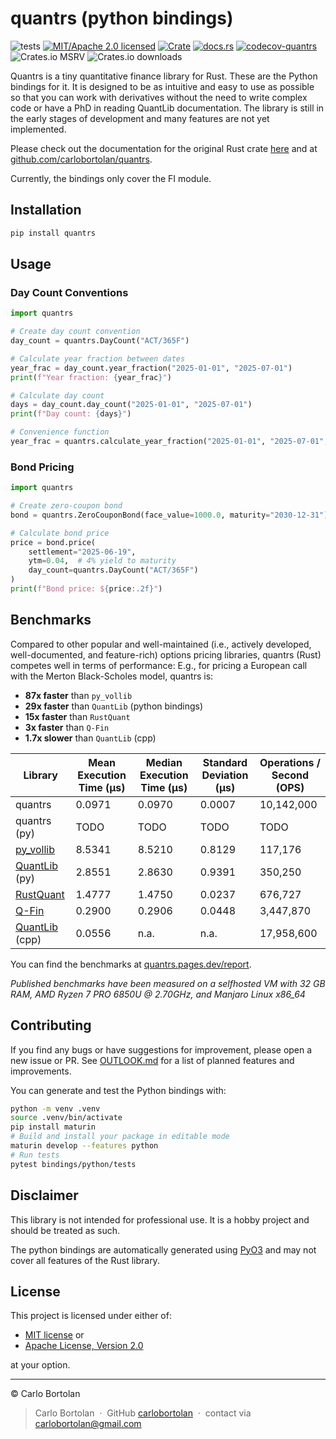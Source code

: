 # quantrs (python bindings)

![tests][actions-test-badge]
[![MIT/Apache 2.0 licensed][license-badge]](./LICENSE.md)
[![Crate][crates-badge]][crates-url]
[![docs.rs][docsrs-badge]][docs-url]
[![codecov-quantrs][codecov-badge]][codecov-url]
![Crates.io MSRV][crates-msrv-badge]
![Crates.io downloads][crates-download-badge]

[actions-test-badge]: https://github.com/carlobortolan/quantrs/actions/workflows/ci.yml/badge.svg
[crates-badge]: https://img.shields.io/crates/v/quantrs.svg
[crates-url]: https://crates.io/crates/quantrs
[license-badge]: https://img.shields.io/badge/license-MIT%2FApache--2.0-blue.svg
[docsrs-badge]: https://img.shields.io/docsrs/quantrs
[docs-url]: https://docs.rs/quantrs/*/quantrs
[codecov-badge]: https://codecov.io/gh/carlobortolan/quantrs/graph/badge.svg?token=NJ4HW3OQFY
[codecov-url]: https://codecov.io/gh/carlobortolan/quantrs
[crates-msrv-badge]: https://img.shields.io/crates/msrv/quantrs
[crates-download-badge]: https://img.shields.io/crates/d/quantrs

Quantrs is a tiny quantitative finance library for Rust. These are the Python bindings for it.
It is designed to be as intuitive and easy to use as possible so that you can work with derivatives without the need to write complex code or have a PhD in reading QuantLib documentation.
The library is still in the early stages of development and many features are not yet implemented.

Please check out the documentation for the original Rust crate [here][docs-url] and at [github.com/carlobortolan/quantrs](https://github.com/carlobortolan/quantrs).

Currently, the bindings only cover the FI module.

## Installation

```bash
pip install quantrs
```

## Usage

### Day Count Conventions

```python
import quantrs

# Create day count convention
day_count = quantrs.DayCount("ACT/365F")

# Calculate year fraction between dates
year_frac = day_count.year_fraction("2025-01-01", "2025-07-01")
print(f"Year fraction: {year_frac}")

# Calculate day count
days = day_count.day_count("2025-01-01", "2025-07-01")
print(f"Day count: {days}")

# Convenience function
year_frac = quantrs.calculate_year_fraction("2025-01-01", "2025-07-01", "ACT/365F")
```

### Bond Pricing

```python
import quantrs

# Create zero-coupon bond
bond = quantrs.ZeroCouponBond(face_value=1000.0, maturity="2030-12-31")

# Calculate bond price
price = bond.price(
    settlement="2025-06-19",
    ytm=0.04,  # 4% yield to maturity
    day_count=quantrs.DayCount("ACT/365F")
)
print(f"Bond price: ${price:.2f}")
```

## Benchmarks

Compared to other popular and well-maintained (i.e., actively developed, well-documented, and feature-rich) options pricing libraries, quantrs (Rust) competes well in terms of performance:
E.g., for pricing a European call with the Merton Black-Scholes model, quantrs is:

- **87x faster** than `py_vollib`
- **29x faster** than `QuantLib` (python bindings)
- **15x faster** than `RustQuant`
- **3x faster** than `Q-Fin`
- **1.7x slower** than `QuantLib` (cpp)

| Library                                                | Mean Execution Time (μs) | Median Execution Time (μs) | Standard Deviation (μs) | Operations / Second (OPS) |
| ------------------------------------------------------ | ------------------------ | -------------------------- | ----------------------- | ------------------------- |
| quantrs                                                | 0.0971                   | 0.0970                     | 0.0007                  | 10,142,000                |
| quantrs (py)                                           | TODO                     | TODO                       | TODO                    | TODO                      |
| [py_vollib](https://github.com/vollib/py_vollib)       | 8.5341                   | 8.5210                     | 0.8129                  | 117,176                   |
| [QuantLib](https://pypi.org/project/QuantLib) (py)     | 2.8551                   | 2.8630                     | 0.9391                  | 350,250                   |
| [RustQuant](https://github.com/avhz/RustQuant)         | 1.4777                   | 1.4750                     | 0.0237                  | 676,727                   |
| [Q-Fin](https://github.com/romanmichaelpaolucci/Q-Fin) | 0.2900                   | 0.2906                     | 0.0448                  | 3,447,870                 |
| [QuantLib](https://www.quantlib.org) (cpp)             | 0.0556                   | n.a.                       | n.a.                    | 17,958,600                |

You can find the benchmarks at [quantrs.pages.dev/report](https://quantrs.pages.dev/report/).

_Published benchmarks have been measured on a selfhosted VM with 32 GB RAM, AMD Ryzen 7 PRO 6850U @ 2.70GHz, and Manjaro Linux x86_64_

## Contributing

If you find any bugs or have suggestions for improvement, please open a new issue or PR. See [OUTLOOK.md](OUTLOOK.md) for a list of planned features and improvements.

You can generate and test the Python bindings with:

```sh
python -m venv .venv
source .venv/bin/activate
pip install maturin
# Build and install your package in editable mode
maturin develop --features python
# Run tests
pytest bindings/python/tests
```

## Disclaimer

This library is not intended for professional use. It is a hobby project and should be treated as such.

The python bindings are automatically generated using [PyO3](https://pyo3.rs) and may not cover all features of the Rust library.

## License

This project is licensed under either of:

- [MIT license](LICENSE-MIT.md) or
- [Apache License, Version 2.0](LICENSE-APACHE.md)

at your option.

---

© Carlo Bortolan

> Carlo Bortolan &nbsp;&middot;&nbsp;
> GitHub [carlobortolan](https://github.com/carlobortolan) &nbsp;&middot;&nbsp;
> contact via [carlobortolan@gmail.com](mailto:carlobortolan@gmail.com)
